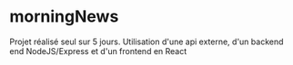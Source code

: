 # morningNews

Projet réalisé seul sur 5 jours.
Utilisation d'une api externe, d'un backend end NodeJS/Express et d'un frontend en React
